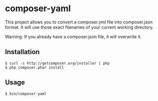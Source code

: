 # composer-yaml

This project allows you to convert a composer.yml file into composer.json format. It will use those exact filenames of your current working directory.

Warning: If you already have a composer.json file, it will overwrite it.

## Installation

    $ curl -s http://getcomposer.org/installer | php
    $ php composer.phar install

## Usage

    $ bin/composer-yaml
